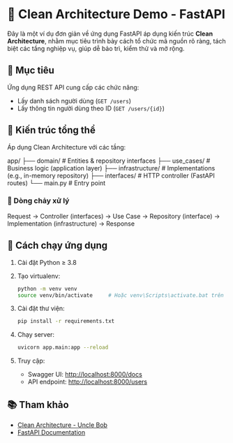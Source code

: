 # 🧼 Clean Architecture Demo - FastAPI

Đây là một ví dụ đơn giản về ứng dụng FastAPI áp dụng kiến trúc **Clean Architecture**, nhằm mục tiêu trình bày cách tổ chức mã nguồn rõ ràng, tách biệt các tầng nghiệp vụ, giúp dễ bảo trì, kiểm thử và mở rộng.

## 📌 Mục tiêu

Ứng dụng REST API cung cấp các chức năng:
- Lấy danh sách người dùng (`GET /users`)
- Lấy thông tin người dùng theo ID (`GET /users/{id}`)

## 🧱 Kiến trúc tổng thể

Áp dụng Clean Architecture với các tầng:

app/
├── domain/ # Entities & repository interfaces
├── use_cases/ # Business logic (application layer)
├── infrastructure/ # Implementations (e.g., in-memory repository)
├── interfaces/ # HTTP controller (FastAPI routes)
└── main.py # Entry point

### 🔁 Dòng chảy xử lý
Request → Controller (interfaces) → Use Case → Repository (interface) → Implementation (infrastructure) → Response


## 🚀 Cách chạy ứng dụng

1. Cài đặt Python ≥ 3.8  
2. Tạo virtualenv:

    ```bash
    python -m venv venv
    source venv/bin/activate     # Hoặc venv\Scripts\activate.bat trên Windows
    ```

3. Cài đặt thư viện:

    ```bash
    pip install -r requirements.txt
    ```

4. Chạy server:

    ```bash
    uvicorn app.main:app --reload
    ```

5. Truy cập:
    - Swagger UI: [http://localhost:8000/docs](http://localhost:8000/docs)
    - API endpoint: [http://localhost:8000/users](http://localhost:8000/users)



## 📚 Tham khảo

- [Clean Architecture - Uncle Bob](https://8thlight.com/blog/uncle-bob/2012/08/13/the-clean-architecture.html)
- [FastAPI Documentation](https://fastapi.tiangolo.com/)
